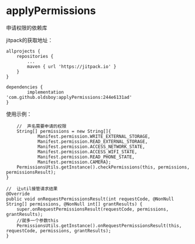 # applyPermissions
申请权限的依赖库

jitpack的获取地址：

	allprojects {
		repositories {
			...
			maven { url 'https://jitpack.io' }
		}
	}

	dependencies {
	        implementation 'com.github.oldsboy:applyPermissions:244e6131ad'
	}

使用示例：


        //  声名需要申请的权限
        String[] permissions = new String[]{
                Manifest.permission.WRITE_EXTERNAL_STORAGE,
                Manifest.permission.READ_EXTERNAL_STORAGE,
                Manifest.permission.ACCESS_NETWORK_STATE,
                Manifest.permission.ACCESS_WIFI_STATE,
                Manifest.permission.READ_PHONE_STATE,
                Manifest.permission.CAMERA};
        PermissionsUtils.getInstance().checkPermissions(this, permissions, permissionsResult);
    }
    
    //  让util接管请求结果
    @Override
    public void onRequestPermissionsResult(int requestCode, @NonNull String[] permissions, @NonNull int[] grantResults) {
        super.onRequestPermissionsResult(requestCode, permissions, grantResults);
        //就多一个参数this
        PermissionsUtils.getInstance().onRequestPermissionsResult(this, requestCode, permissions, grantResults);
    }
